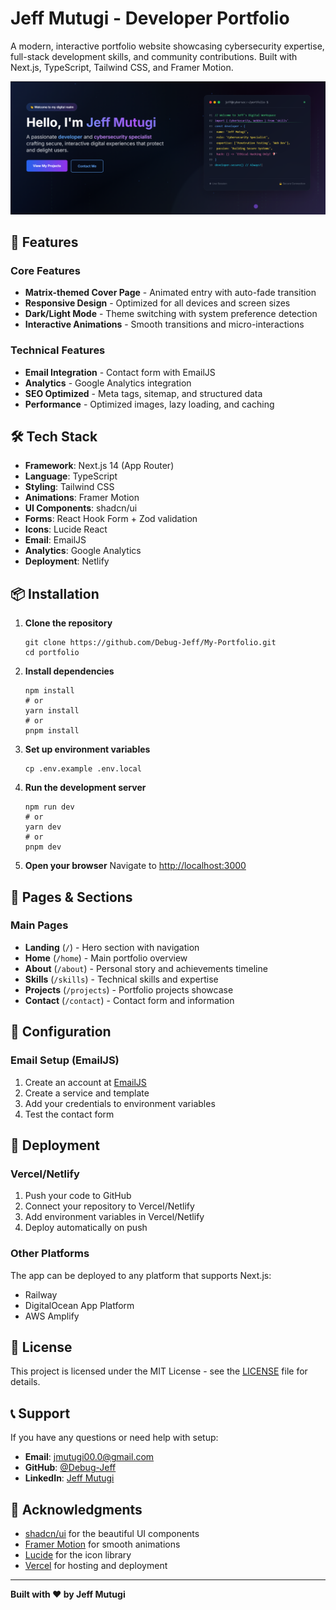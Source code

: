 # Jeff Mutugi - Developer Portfolio

A modern, interactive portfolio website showcasing cybersecurity expertise, full-stack development skills, and community contributions. Built with Next.js, TypeScript, Tailwind CSS, and Framer Motion.

![Screenshot](https://github.com/Debug-Jeff/My-Portfolio/blob/main/public/home.png)

## 🚀 Features

### Core Features
- **Matrix-themed Cover Page** - Animated entry with auto-fade transition
- **Responsive Design** - Optimized for all devices and screen sizes
- **Dark/Light Mode** - Theme switching with system preference detection
- **Interactive Animations** - Smooth transitions and micro-interactions

### Technical Features
- **Email Integration** - Contact form with EmailJS
- **Analytics** - Google Analytics integration
- **SEO Optimized** - Meta tags, sitemap, and structured data
- **Performance** - Optimized images, lazy loading, and caching

## 🛠️ Tech Stack

- **Framework**: Next.js 14 (App Router)
- **Language**: TypeScript
- **Styling**: Tailwind CSS
- **Animations**: Framer Motion
- **UI Components**: shadcn/ui
- **Forms**: React Hook Form + Zod validation
- **Icons**: Lucide React
- **Email**: EmailJS
- **Analytics**: Google Analytics
- **Deployment**: Netlify

## 📦 Installation

1. **Clone the repository**
   ```
   git clone https://github.com/Debug-Jeff/My-Portfolio.git
   cd portfolio
   ```

2. **Install dependencies**
   ```
   npm install
   # or
   yarn install
   # or
   pnpm install
   ```

3. **Set up environment variables**
   ```
   cp .env.example .env.local
   ```

4. **Run the development server**
   ```
   npm run dev
   # or
   yarn dev
   # or
   pnpm dev
   ```

5. **Open your browser**
   Navigate to [http://localhost:3000](http://localhost:3000)


## 📱 Pages & Sections

### Main Pages
- **Landing** (`/`) - Hero section with navigation
- **Home** (`/home`) - Main portfolio overview
- **About** (`/about`) - Personal story and achievements timeline
- **Skills** (`/skills`) - Technical skills and expertise
- **Projects** (`/projects`) - Portfolio projects showcase
- **Contact** (`/contact`) - Contact form and information

## 🔧 Configuration

### Email Setup (EmailJS)
1. Create an account at [EmailJS](https://www.emailjs.com/)
2. Create a service and template
3. Add your credentials to environment variables
4. Test the contact form

## 🚀 Deployment

### Vercel/Netlify
1. Push your code to GitHub
2. Connect your repository to Vercel/Netlify
3. Add environment variables in Vercel/Netlify
4. Deploy automatically on push

### Other Platforms
The app can be deployed to any platform that supports Next.js:
- Railway
- DigitalOcean App Platform
- AWS Amplify

## 📄 License

This project is licensed under the MIT License - see the [LICENSE](LICENSE) file for details.

## 📞 Support

If you have any questions or need help with setup:

- **Email**: jmutugi00.0@gmail.com
- **GitHub**: [@Debug-Jeff](https://github.com/Debug-Jeff)
- **LinkedIn**: [Jeff Mutugi](https://www.linkedin.com/in/jeff-m-7a2123305/)

## 🙏 Acknowledgments

- [shadcn/ui](https://ui.shadcn.com/) for the beautiful UI components
- [Framer Motion](https://www.framer.com/motion/) for smooth animations
- [Lucide](https://lucide.dev/) for the icon library
- [Vercel](https://vercel.com/) for hosting and deployment

---

**Built with ❤️ by Jeff Mutugi**
```

